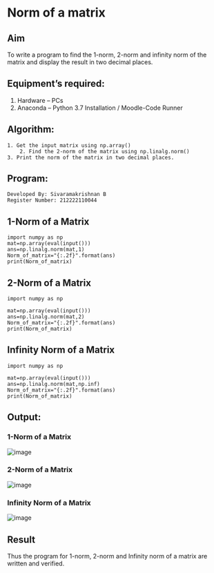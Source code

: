 # Norm of a matrix

## Aim
To write a program to find the 1-norm, 2-norm and infinity norm of the matrix and display the result in two decimal places.

## Equipment’s required:
1.	Hardware – PCs
2.	Anaconda – Python 3.7 Installation / Moodle-Code Runner

## Algorithm:
	1. Get the input matrix using np.array()   
        2. Find the 2-norm of the matrix using np.linalg.norm()
	3. Print the norm of the matrix in two decimal places.

## Program:
```
Developed By: Sivaramakrishnan B
Register Number: 212222110044
```

## 1-Norm of a Matrix
```
import numpy as np
mat=np.array(eval(input()))
ans=np.linalg.norm(mat,1)
Norm_of_matrix="{:.2f}".format(ans)
print(Norm_of_matrix)
```

## 2-Norm of a Matrix
```
import numpy as np

mat=np.array(eval(input()))
ans=np.linalg.norm(mat,2)
Norm_of_matrix="{:.2f}".format(ans)
print(Norm_of_matrix)
```

## Infinity Norm of a Matrix
```
import numpy as np

mat=np.array(eval(input()))
ans=np.linalg.norm(mat,np.inf)
Norm_of_matrix="{:.2f}".format(ans)
print(Norm_of_matrix)
```
## Output:

### 1-Norm of a Matrix
![image](https://github.com/SivaramakrishnanBaskar/Norm-of-a-matrix/assets/119476322/3fb7bd81-47a2-41d8-b046-6bc8c520dc1f)

### 2-Norm of a Matrix
![image](https://github.com/SivaramakrishnanBaskar/Norm-of-a-matrix/assets/119476322/3a063c43-96b6-4f04-b3ee-6f6c1f35f5da)

### Infinity Norm of a Matrix
![image](https://github.com/SivaramakrishnanBaskar/Norm-of-a-matrix/assets/119476322/1d3978d9-80d8-4405-a6c5-cd0aafea35b7)

## Result
Thus the program for 1-norm, 2-norm and Infinity norm of a matrix are written and verified.
